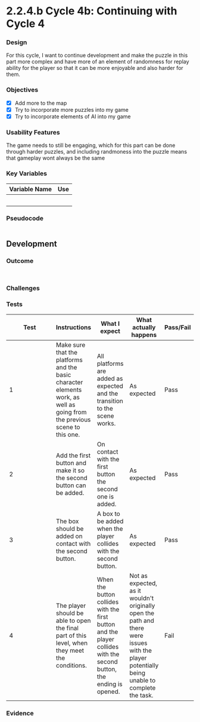 # 2.2.4.b Cycle 4b: Continuing with Cycle 4

### Design

For this cycle, I want to continue development and make the puzzle in this part more complex and have more of an element of randomness for replay ability for the player so that it can be more enjoyable and also harder for them.

### Objectives

* [x] Add more to the map
* [x] Try to incorporate more puzzles into my game
* [x] Try to incorporate elements of AI into my game

### Usability Features

The game needs to still be engaging, which for this part can be done through harder puzzles, and including randmoness into the puzzle means that gameplay wont always be the same&#x20;

### Key Variables

| Variable Name | Use |
| ------------- | --- |
|               |     |
|               |     |
|               |     |
|               |     |
|               |     |

### Pseudocode

```
```

## Development

### Outcome



```
                     
```

### Challenges



### Tests

<table><thead><tr><th width="158">Test</th><th>Instructions</th><th>What I expect</th><th>What actually happens</th><th>Pass/Fail</th></tr></thead><tbody><tr><td>1</td><td>Make sure that the platforms and the basic character elements work, as well as going from the previous scene to this one.</td><td>All platforms are added as expected and the transition to the scene works.</td><td>As expected</td><td>Pass</td></tr><tr><td>2</td><td>Add the first button and make it so the second button can be added.</td><td>On contact with the first button the second one is added.</td><td>As expected</td><td>Pass</td></tr><tr><td>3</td><td>The box should be added on contact with the second button.</td><td>A box to be added when  the player collides with the second button.</td><td>As expected </td><td>Pass</td></tr><tr><td>4</td><td>The player should be able to open the final part of this level, when they meet the conditions.</td><td>When the button collides with the first button and the player collides with the second button, the ending is opened.</td><td>Not as expected, as it wouldn't originally open the path and there were issues with the player potentially being unable to complete the task. </td><td>Fail</td></tr></tbody></table>

### Evidence
